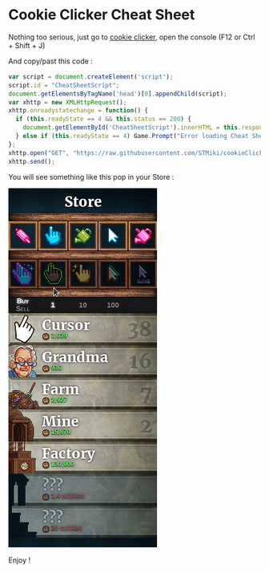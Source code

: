 # Cookie Clicker Cheat Sheet

Nothing too serious, just go to [cookie clicker](https://orteil.dashnet.org/cookieclicker/), open the console (F12 or Ctrl + Shift + J)

And copy/past this code :
```js
var script = document.createElement('script');
script.id = "CheatSheetScript";
document.getElementsByTagName('head')[0].appendChild(script);
var xhttp = new XMLHttpRequest();
xhttp.onreadystatechange = function() {
  if (this.readyState == 4 && this.status == 200) {
    document.getElementById('CheatSheetScript').innerHTML = this.responseText;
  } else if (this.readyState == 4) Game.Prompt("Error loading Cheat Sheet, please check your internet connection", ["Ok"]);
};
xhttp.open("GET", "https://raw.githubusercontent.com/STMiki/cookieClickerCheatSheet/master/src/main.js", true);
xhttp.send();
```

You will see something like this pop in your Store :

![alt text](https://github.com/STMiki/cookieClickerCheatSheet/blob/master/img0.png "Cheat Sheet")

Enjoy !
